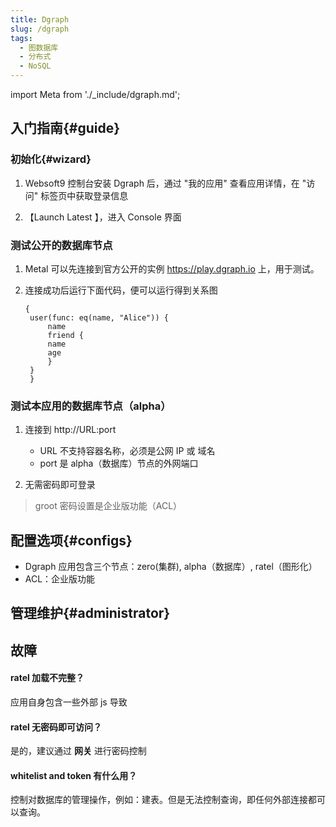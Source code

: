 ```yaml
---
title: Dgraph
slug: /dgraph
tags:
  - 图数据库
  - 分布式
  - NoSQL
---
```


import Meta from './_include/dgraph.md';

<Meta name="meta" />

## 入门指南{#guide}

### 初始化{#wizard}

1. Websoft9 控制台安装 Dgraph 后，通过 "我的应用" 查看应用详情，在 "访问" 标签页中获取登录信息

2. 【Launch Latest 】，进入 Console 界面

### 测试公开的数据库节点

1. Metal 可以先连接到官方公开的实例 https://play.dgraph.io 上，用于测试。

2. 连接成功后运行下面代码，便可以运行得到关系图
   ```
   {
    user(func: eq(name, "Alice")) {
        name
        friend {
        name
        age
        }
    }
    }
   ```

### 测试本应用的数据库节点（alpha）

1. 连接到 http://URL:port 

   - URL 不支持容器名称，必须是公网 IP 或 域名
   - port 是 alpha（数据库）节点的外网端口

2. 无需密码即可登录

> groot 密码设置是企业版功能（ACL）

## 配置选项{#configs}

- Dgraph 应用包含三个节点：zero(集群), alpha（数据库）, ratel（图形化）
- ACL：企业版功能

## 管理维护{#administrator}

## 故障

#### ratel 加载不完整？

应用自身包含一些外部 js 导致

#### ratel 无密码即可访问？

是的，建议通过 **网关** 进行密码控制

#### whitelist and token 有什么用？

控制对数据库的管理操作，例如：建表。但是无法控制查询，即任何外部连接都可以查询。